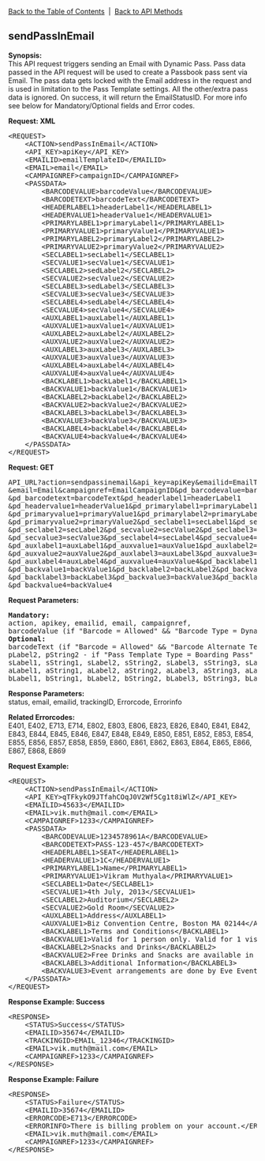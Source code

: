 <a href="/1.3/README.md">Back to the Table of Contents</a>&nbsp;&nbsp;|&nbsp;&nbsp;<a href="API_METHODS.md">Back to API Methods</a>
<h2>sendPassInEmail</h2>
<p><strong>Synopsis:</strong><br />
This API request triggers sending an Email with Dynamic Pass. Pass data passed in the API request will be used to create a Passbook pass sent via Email. 
The pass data gets locked with the Email address in the request and is used in limitation to the Pass Template settings.
All the other/extra pass data is ignored. On success, it will return the EmailStatusID. For more info see below for Mandatory/Optional fields and Error codes.</p>
<div><strong>Request: XML</strong></div>
<pre>&lt;REQUEST&gt;
    &lt;ACTION&gt;sendPassInEmail&lt;/ACTION&gt;
    &lt;API_KEY&gt;apiKey&lt;/API_KEY&gt;
    &lt;EMAILID&gt;emailTemplateID&lt;/EMAILID&gt;
    &lt;EMAIL&gt;email&lt;/EMAIL&gt;
    &lt;CAMPAIGNREF&gt;campaignID&lt;/CAMPAIGNREF&gt;
    &lt;PASSDATA&gt;
        &lt;BARCODEVALUE&gt;barcodeValue&lt;/BARCODEVALUE&gt;
        &lt;BARCODETEXT&gt;barcodeText&lt;/BARCODETEXT&gt;
        &lt;HEADERLABEL1&gt;headerLabel1&lt;/HEADERLABEL1&gt;
        &lt;HEADERVALUE1&gt;headerValue1&lt;/HEADERVALUE1&gt;
        &lt;PRIMARYLABEL1&gt;primaryLabel1&lt;/PRIMARYLABEL1&gt;
        &lt;PRIMARYVALUE1&gt;primaryValue1&lt;/PRIMARYVALUE1&gt; 
        &lt;PRIMARYLABEL2&gt;primaryLabel2&lt;/PRIMARYLABEL2&gt;
        &lt;PRIMARYVALUE2&gt;primaryValue2&lt;/PRIMARYVALUE2&gt; 
        &lt;SECLABEL1&gt;secLabel1&lt;/SECLABEL1&gt;
        &lt;SECVALUE1&gt;secValue1&lt;/SECVALUE1&gt;
        &lt;SECLABEL2&gt;sedLabel2&lt;/SECLABEL2&gt;
        &lt;SECVALUE2&gt;secValue2&lt;/SECVALUE2&gt;
        &lt;SECLABEL3&gt;sedLabel3&lt;/SECLABEL3&gt;
        &lt;SECVALUE3&gt;secValue3&lt;/SECVALUE3&gt;
        &lt;SECLABEL4&gt;sedLabel4&lt;/SECLABEL4&gt;
        &lt;SECVALUE4&gt;secValue4&lt;/SECVALUE4&gt;
        &lt;AUXLABEL1&gt;auxLabel1&lt;/AUXLABEL1&gt;
        &lt;AUXVALUE1&gt;auxValue1&lt;/AUXVALUE1&gt;
        &lt;AUXLABEL2&gt;auxLabel2&lt;/AUXLABEL2&gt;
        &lt;AUXVALUE2&gt;auxValue2&lt;/AUXVALUE2&gt;
        &lt;AUXLABEL3&gt;auxLabel3&lt;/AUXLABEL3&gt;
        &lt;AUXVALUE3&gt;auxValue3&lt;/AUXVALUE3&gt;
        &lt;AUXLABEL4&gt;auxLabel4&lt;/AUXLABEL4&gt;
        &lt;AUXVALUE4&gt;auxValue4&lt;/AUXVALUE4&gt;
        &lt;BACKLABEL1&gt;backLabel1&lt;/BACKLABEL1&gt;
        &lt;BACKVALUE1&gt;backValue1&lt;/BACKVALUE1&gt;
        &lt;BACKLABEL2&gt;backLabel2&lt;/BACKLABEL2&gt;
        &lt;BACKVALUE2&gt;backValue2&lt;/BACKVALUE2&gt;
        &lt;BACKLABEL3&gt;backLabel3&lt;/BACKLABEL3&gt;
        &lt;BACKVALUE3&gt;backValue3&lt;/BACKVALUE3&gt;
        &lt;BACKLABEL4&gt;backLabel4&lt;/BACKLABEL4&gt;
        &lt;BACKVALUE4&gt;backValue4&lt;/BACKVALUE4&gt;
    &lt;/PASSDATA&gt;    
&lt;/REQUEST&gt;</pre>
<div><strong>Request: GET</strong></div>
<pre>
API_URL?action=sendpassinemail&amp;api_key=apiKey&amp;emailid=EmailTemplateID
&amp;email=Email&amp;campaignref=EmailCampaignID&amp;pd_barcodevalue=barcodeValue
&amp;pd_barcodetext=barcodeText&amp;pd_headerlabel1=headerLabel1
&amp;pd_headervalue1=headerValue1&amp;pd_primarylabel1=primaryLabel1
&amp;pd_primaryvalue1=primaryValue1&amp;pd_primarylabel2=primaryLabel2
&amp;pd_primaryvalue2=primaryValue2&amp;pd_seclabel1=secLabel1&amp;pd_secvalue1=secValue1
&amp;pd_seclabel2=secLabel2&amp;pd_secvalue2=secValue2&amp;pd_seclabel3=secLabel3
&amp;pd_secvalue3=secValue3&amp;pd_seclabel4=secLabel4&amp;pd_secvalue4=secValue4
&amp;pd_auxlabel1=auxLabel1&amp;pd_auxvalue1=auxValue1&amp;pd_auxlabel2=auxLabel2
&amp;pd_auxvalue2=auxValue2&amp;pd_auxlabel3=auxLabel3&amp;pd_auxvalue3=auxValue3
&amp;pd_auxlabel4=auxLabel4&amp;pd_auxvalue4=auxValue4&amp;pd_backlabel1=backLabel1
&amp;pd_backvalue1=backValue1&amp;pd_backlabel2=backLabel2&amp;pd_backvalue2=backValue2
&amp;pd_backlabel3=backLabel3&amp;pd_backvalue3=backValue3&amp;pd_backlabel4=backLabel4
&amp;pd_backvalue4=backValue4
</pre>
<div><strong>Request Parameters:</strong></div>
<pre><strong>Mandatory:</strong>
action, apikey, emailid, email, campaignref, 
barcodeValue (if "Barcode = Allowed" &amp;&amp; "Barcode Type = Dynamic" &amp;&amp; "Barcode Value Source = API" for Pass Template otherwise IGNORED),
<strong>Optional: </strong>
barcodeText (if "Barcode = Allowed" &amp;&amp; "Barcode Alternate Text = API" for Pass Template otherwise IGNORED), hLabel1, hString1, pLabel1, pString1, 
pLabel2, pString2 - if "Pass Template Type = Boarding Pass" otherwise IGNORED, 
sLabel1, sString1, sLabel2, sString2, sLabel3, sString3, sLabel4, sString4, 
aLabel1, aString1, aLabel2, aString2, aLabel3, aString3, aLabel4, aString4, 
bLabel1, bString1, bLabel2, bString2, bLabel3, bString3, bLabel4, bString4</pre>
<strong>Response Parameters:</strong><br />
status, email, emailid, trackingID, Errorcode, Errorinfo

<strong>Related Errorcodes: </strong><br />
E401, E402, E713, E714, E802, E803, E806, E823, E826, E840, E841, E842, E843, E844, E845, E846, E847, E848, E849, E850, E851, E852, E853, E854, E855, E856, E857, E858, E859, E860, E861, E862, E863, E864, E865, E866, E867, E868, E869
<div><strong>Request Example:</strong></div>
<pre>&lt;REQUEST&gt;
    &lt;ACTION&gt;sendPassInEmail&lt;/ACTION&gt;
    &lt;API_KEY&gt;qTFkykO9JTfahCOqJ0V2Wf5Cg1t8iWlZ&lt;/API_KEY&gt;
    &lt;EMAILID&gt;45633&lt;/EMAILID&gt;
    &lt;EMAIL&gt;vik.muth@mail.com&lt;/EMAIL&gt;
    &lt;CAMPAIGNREF&gt;1233&lt;/CAMPAIGNREF&gt;
    &lt;PASSDATA&gt;
        &lt;BARCODEVALUE&gt;1234578961A&lt;/BARCODEVALUE&gt;
        &lt;BARCODETEXT&gt;PASS-123-457&lt;/BARCODETEXT&gt;
        &lt;HEADERLABEL1&gt;SEAT&lt;/HEADERLABEL1&gt;
        &lt;HEADERVALUE1&gt;1C&lt;/HEADERVALUE1&gt;
        &lt;PRIMARYLABEL1&gt;Name&lt;/PRIMARYLABEL1&gt;
        &lt;PRIMARYVALUE1&gt;Vikram Muthyala&lt;/PRIMARYVALUE1&gt; 
        &lt;SECLABEL1&gt;Date&lt;/SECLABEL1&gt;
        &lt;SECVALUE1&gt;4th July, 2013&lt;/SECVALUE1&gt;
        &lt;SECLABEL2&gt;Auditorium&lt;/SECLABEL2&gt;
        &lt;SECVALUE2&gt;Gold Room&lt;/SECVALUE2&gt;
        &lt;AUXLABEL1&gt;Address&lt;/AUXLABEL1&gt;
        &lt;AUXVALUE1&gt;Biz Convention Centre, Boston MA 02144&lt;/AUXVALUE1&gt;
        &lt;BACKLABEL1&gt;Terms and Conditions&lt;/BACKLABEL1&gt;
        &lt;BACKVALUE1&gt;Valid for 1 person only. Valid for 1 visit only. Expires July 6th, 2013. Valid ID required if requested.&lt;/BACKVALUE1&gt;
        &lt;BACKLABEL2&gt;Snacks and Drinks&lt;/BACKLABEL2&gt;
        &lt;BACKVALUE2&gt;Free Drinks and Snacks are available in the main lobby.&lt;/BACKVALUE2&gt;
        &lt;BACKLABEL3&gt;Additional Information&lt;/BACKLABEL3&gt;
        &lt;BACKVALUE3&gt;Event arrangements are done by Eve Event Arrangement. Please take a small survey to win a free ticket for our next event. https://www.survey.com/event/12748493fgh/&lt;/BACKVALUE3&gt;
    &lt;/PASSDATA&gt;    
&lt;/REQUEST&gt;</pre>
<div><strong>Response Example: Success</strong></div>
<pre>&lt;RESPONSE&gt;
    &lt;STATUS&gt;Success&lt;/STATUS&gt;
    &lt;EMAILID&gt;35674&lt;/EMAILID&gt;
    &lt;TRACKINGID&gt;EMAIL_12346&lt;/TRACKINGID&gt;
    &lt;EMAIL&gt;vik.muth@mail.com&lt;/EMAIL&gt;
    &lt;CAMPAIGNREF&gt;1233&lt;/CAMPAIGNREF&gt;
&lt;/RESPONSE&gt;</pre>
<div><strong>Response Example: Failure</strong></div>
<pre>&lt;RESPONSE&gt;
    &lt;STATUS&gt;Failure&lt;/STATUS&gt;
    &lt;EMAILID&gt;35674&lt;/EMAILID&gt;
    &lt;ERRORCODE&gt;E713&lt;/ERRORCODE&gt;
    &lt;ERRORINFO&gt;There is billing problem on your account.&lt;/ERRORINFO&gt;
    &lt;EMAIL&gt;vik.muth@mail.com&lt;/EMAIL&gt;
    &lt;CAMPAIGNREF&gt;1233&lt;/CAMPAIGNREF&gt;
&lt;/RESPONSE&gt;</pre>
